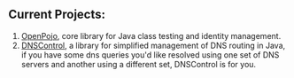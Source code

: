 ## Current Projects:
1. [OpenPojo](https://github.com/OpenPojo/openpojo/), core library for Java class testing and identity management.
2. [DNSControl](https://github.com/OpenPojo/dnscontrol/), a library for simplified management of DNS routing in Java, if you have some dns queries you'd like resolved using one set of DNS servers and another using a different set, DNSControl is for you.
